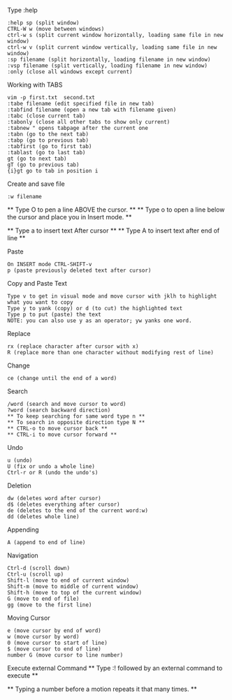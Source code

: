 Type :help
```console
:help sp (split window)
CTRL-W w (move between windows)
ctrl-w s (split current window horizontally, loading same file in new window)
ctrl-w v (split current window vertically, loading same file in new window)
:sp filename (split horizontally, loading filename in new window)
:vsp filename (split vertically, loading filename in new window)
:only (close all windows except current)
 ```

 Working with TABS
 ```console
vim -p first.txt  second.txt
:tabe filename (edit specified file in new tab)
:tabfind filename (open a new tab with filename given)
:tabc (close current tab)
:tabonly (close all other tabs to show only current)
:tabnew	" opens tabpage after the current one
:tabn (go to the next tab)
:tabp (go to previous tab)
:tabfirst (go to first tab)
:tablast (go to last tab)
gt (go to next tab)
gT (go to previous tab)
{i}gt go to tab in position i
```

Create and save file
```console
:w filename
```

** Type O to pen a line ABOVE the cursor. **
** Type o to open a line below the cursor and place you in Insert mode. **

** Type a to insert text After cursor **
** Type A to insert text after end of line **

Paste
```console
On INSERT mode CTRL-SHIFT-v
p (paste previously deleted text after cursor)
```

Copy and Paste Text
```console
Type v to get in visual mode and move cursor with jklh to highlight what you want to copy
Type y to yank (copy) or d (to cut) the highlighted text
Type p to put (paste) the text
NOTE: you can also use y as an operator; yw yanks one word.
```

Replace
```console
rx (replace character after cursor with x)
R (replace more than one character without modifying rest of line)
```

Change
```console
ce (change until the end of a word)
```

Search
```console
/word (search and move cursor to word)
?word (search backward direction)
** To keep searching for same word type n **
** To search in opposite direction type N **
** CTRL-o to move cursor back **
** CTRL-i to move cursor forward **
```

Undo
```console
u (undo)
U (fix or undo a whole line)
Ctrl-r or R (undo the undo's)
```

Deletion
```console
dw (deletes word after cursor)
d$ (deletes everything after cursor)
de (deletes to the end of the current word:w)
dd (deletes whole line)
```

Appending
```console
A (append to end of line)
```

Navigation
```console
Ctrl-d (scroll down)
Ctrl-u (scroll up)
Shift-l (move to end of current window)
Shift-m (move to middle of current window)
Shift-h (move to top of the current window)
G (move to end of file)
gg (move to the first line)
```

Moving Cursor
```console
e (move cursor by end of word)
w (move cursor by word)
0 (move cursor to start of line)
$ (move cursor to end of line)
number G (move cursor to line number)
```

Execute external Command
** Type :! followed by an external command to execute **


** Typing a number before a motion repeats it that many times. **
